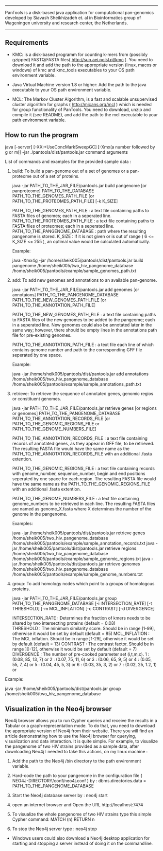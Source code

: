 ************************************************************************
PanTools is a disk-based java application for computational pan-genomics
developed by Siavash Sheikhizadeh et. al in Bioinformatics group of 
Wageningen university and research center, the Netherlands.  
************************************************************************

Requirements
------------
- KMC: is a disk-based programm for counting k-mers from (possibly gzipped) FASTQ/FASTA files( http://sun.aei.polsl.pl/kmc ).
        You need to download it and add the path to the appropriate version (linux, macos or windows) of kmc and kmc_tools executables to your OS path environment variable.

- Java Virtual Machine version 1.8 or higher: Add the path to the java executable to your OS path environment variable.

- MCL: The Markov Cluster Algorithm, is a fast and scalable unsupervised cluster algorithm for graphs ( http://micans.org/mcl ) which is needed for group functionality of PanTools.
       You need to download, unzip and compile it (see README), and add the path to the mcl executable to your path environment variable.

How to run the program 
----------------------
java  [-server] [-XX:+UseConcMarkSweepGC]  [-Xmx(a number followed by g or m)] -jar ./pantools/dist/pantools.jar command arguments


List of commands and examples for the provided sample data :

1. build:
   To build a pan-genome out of a set of genomes or a pan-proteome out of a set of proteins.

   java  -jar  PATH_TO_THE_JAR_FILE/pantools.jar  build  pangenome [or panproteome] PATH_TO_THE_DATABASE  PATH_TO_THE_GENOMES_PATH_FILE [or PATH_TO_THE_PROTEOMES_PATH_FILE] [-k K_SIZE]

   PATH_TO_THE_GENOMES_PATH_FILE : a text file containing paths to FASTA files of genomes; each in a seperated line.
   PATH_TO_THE_PROTEOMES_PATH_FILE : a text file containing paths to FASTA files of proteomes; each in a seperated line.
   PATH_TO_THE_PANGENOME_DATABASE : path where the resulting pangenome is stored. 
   K_SIZE : If it is not given or is out of range ( 6 <= K_SIZE <= 255 ), an optimal value would be calculated automatically.    

   Example: 
   
   java  -Xmx4g  -jar  /home/sheik005/pantools/dist/pantools.jar build  pangenome /home/sheik005/two_hiv_pangenome_database  /home/sheik005/pantools/example/sample_genomes_path.txt
             
2. add:
   To add new genomes and annotations to an available pan-genome. 

   java  -jar  PATH_TO_THE_JAR_FILE/pantools.jar  add  genomes [or annotaions] PATH_TO_THE_PANGENOME_DATABASE  PATH_TO_THE_NEW_GENOMES_PATH_FILE [or PATH_TO_THE_ANNOTATION_PATH_FILE]
   
   PATH_TO_THE_NEW_GENOMES_PATH_FILE : a text file containing paths to FASTA files of the new genomes to be added to the pangeome; each in a seperated line.
                                       New genomes could also be annotated later in the same way; however, there should be empty lines in the annotations path file for pre-existing genomes.

   PATH_TO_THE_ANNOTATION_PATH_FILE : a text file each line of which contains genome number and path to the corresponding GFF file seperated by one space.

   Example: 

   java  -jar  /home/sheik005/pantools/dist/pantools.jar  add annotations /home/sheik005/two_hiv_pangenome_database  /home/sheik005/pantools/example/sample_annotations_path.txt

3. retrieve:
   To retrieve the sequence of annotated genes, genomic regios or constituent genomes. 

   java  -jar  PATH_TO_THE_JAR_FILE/pantools.jar  retrieve  genes [or regions or genomes]  PATH_TO_THE_PANGENOME_DATABASE  PATH_TO_THE_ANNOTATION_RECORDS_FILE [or PATH_TO_THE_GENOMIC_REGIONS_FILE or PATH_TO_THE_GENOME_NUMBERS_FILE]

   PATH_TO_THE_ANNOTATION_RECORDS_FILE : a text file containing records of annotated genes, as they appear in GFF file, to be retrieved.
                                         The resulting FASTA file would have the same name as the PATH_TO_THE_ANNOTATION_RECORDS_FILE with an additional .fasta extention.

   PATH_TO_THE_GENOMIC_REGIONS_FILE : a text file containing records with genome_number, sequence_number, begin and end positions seperated by one space for each region.
                                      The resulting FASTA file would have the same name as the PATH_TO_THE_GENOMIC_REGIONS_FILE with an additional .fasta extention.

   PATH_TO_THE_GENOME_NUMBERS_FILE : a text file containing genome_numbers to be retrieved in each line. The resulting FASTA files are named as genome_X.fasta where X determines the number of the genome in the pangenome.

   Examples: 

   java  -jar  /home/sheik005/pantools/dist/pantools.jar  retrieve  genes  /home/sheik005/two_hiv_pangenome_database  /home/sheik005/pantools/example/sample_annotation_records.txt
   java  -jar  /home/sheik005/pantools/dist/pantools.jar  retrieve  regions  /home/sheik005/two_hiv_pangenome_database  /home/sheik005/pantools/example/sample_genomic_regions.txt
   java  -jar  /home/sheik005/pantools/dist/pantools.jar  retrieve  genomes  /home/sheik005/two_hiv_pangenome_database  /home/sheik005/pantools/example/sample_genome_numbers.txt

4. group:
   To add homology nodes which point to a groups of homologous proteins.

   java  -jar  PATH_TO_THE_JAR_FILE/pantools.jar  group  PATH_TO_THE_PANGENOME_DATABASE [-i INTERSECTION_RATE] [-t THRESHOLD] [-m MCL_INFLATION] [-c CONTRAST] [-d DIVERGENCE] 

   INTERSECTION_RATE : Determines the fraction of kmers needs to be shared by two intersecting proteins (default = 0.08)    
   THRESHOLD : The minimum similarity score. Should be in range [1-99], otherwise it would be set by default (default = 85) 
   MCL_INFLATION : The MCL inflation. Should be in range ]1-29[, otherwise it would be set by default (default = 13) 
   CONTRAST :  The contrast factor. Should be in range ]0-12[, otherwise it would be set by default (default = 7) 
   DIVERGENCE :    The number of pre-cooked parameter set (i,t,m,c).      1 : (0.08, 85,  13, 7) or
                                                                          2 : (0.07, 75,  11, 6) or
                                                                          3 : (0.06, 65,   9, 5) or
                                                                          4 : (0.05, 55,   7, 4) or
                                                                          5 : (0.04, 45,   5, 3) or
                                                                          6 : (0.03, 35,   3, 2) or
                                                                          7 : (0.02, 25, 1.2, 1) or
   
Example: 

   java  -jar  /home/sheik005/pantools/dist/pantools.jar  group  /home/sheik005/two_hiv_pangenome_database

Visualization in the Neo4j browser
----------------------------------
Neo4j browser allows you to run Cypher queries and receive the results in a Tabular or a graph-representation mode. To do that, you need to download the appropriate version of Neo4j from their website. 
There you will find an article demonstrating how to use the Neo4j browser for querying, visualization and data interaction. It is quite simple. 
For example, to visualize the pangenome of two HIV strains provided as a sample data, after downloading Neo4j I needed to take this actions, on my linux machine :

1. Add the path to the Neo4j /bin directory to the path environment variable.

2. Hard-code the path to your pangenome in the configuration file ( NEO4J-DIRECTORY/conf/neo4j.conf ) by : 
   dbms.directories.data = PATH_TO_THE_PANGENOME_DATABASE

3. Start the Neo4j database server by : 
   neo4j start

4. open an internet browser and Open the URL http://localhost:7474

5. To visualize the whole pangenome of two HIV strains type this simple Cypher command:
   MATCH (n) RETURN n

6. To stop the Neo4j server type :
   neo4j stop

- Windows users could also download a Neo4j desktop application for starting and stopping a server instead of doing it on the commandline.
